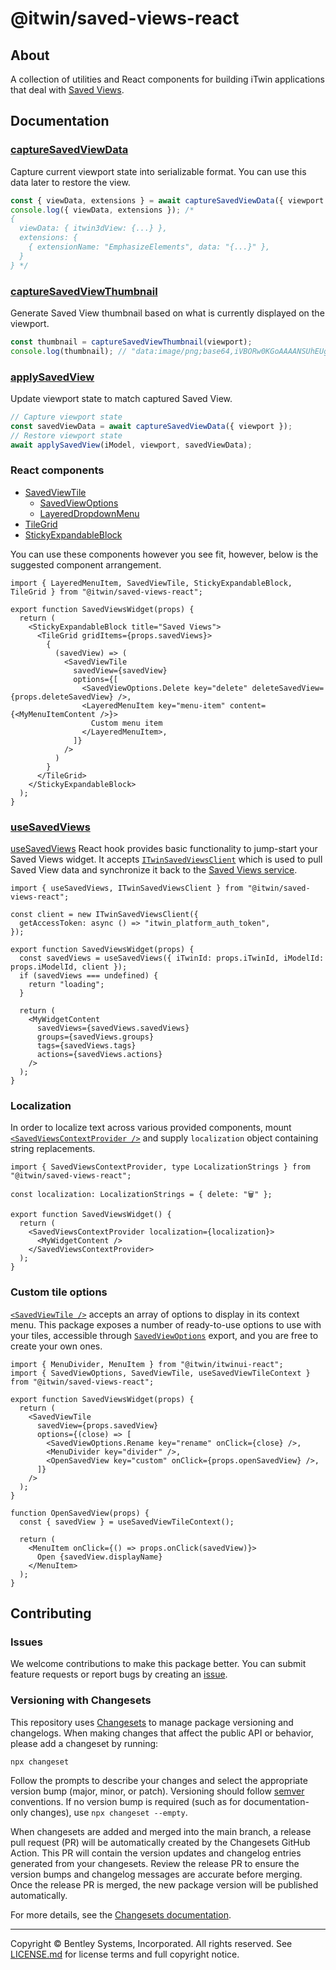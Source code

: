 # @itwin/saved-views-react

## About

A collection of utilities and React components for building iTwin applications that deal with [Saved Views](https://developer.bentley.com/apis/savedviews/overview/).

## Documentation

### [captureSavedViewData](./src/captureSavedViewData.ts)

Capture current viewport state into serializable format. You can use this data later to restore the view.

```ts
const { viewData, extensions } = await captureSavedViewData({ viewport });
console.log({ viewData, extensions }); /*
{
  viewData: { itwin3dView: {...} },
  extensions: {
    { extensionName: "EmphasizeElements", data: "{...}" },
  }
} */
```

### [captureSavedViewThumbnail](./src/captureSavedViewThumbnail.ts)

Generate Saved View thumbnail based on what is currently displayed on the viewport.

```ts
const thumbnail = captureSavedViewThumbnail(viewport);
console.log(thumbnail); // "data:image/png;base64,iVBORw0KGoAAAANSUhEUg..."
```

### [applySavedView](./src/applySavedView.ts)

Update viewport state to match captured Saved View.

```ts
// Capture viewport state
const savedViewData = await captureSavedViewData({ viewport });
// Restore viewport state
await applySavedView(iModel, viewport, savedViewData);
```

### React components

* [SavedViewTile](./src/SavedViewTile/SavedViewTile.tsx)
  * [SavedViewOptions](./src/SavedViewTile/SavedViewOptions.tsx)
  * [LayeredDropdownMenu](./src/LayeredDropdownMenu/LayeredDropdownMenu.tsx)
* [TileGrid](./src/TileGrid/TileGrid.tsx)
* [StickyExpandableBlock](./src/StickyExpandableBlock/StickyExpandableBlock.tsx)

You can use these components however you see fit, however, below is the suggested component arrangement.

```tsx
import { LayeredMenuItem, SavedViewTile, StickyExpandableBlock, TileGrid } from "@itwin/saved-views-react";

export function SavedViewsWidget(props) {
  return (
    <StickyExpandableBlock title="Saved Views">
      <TileGrid gridItems={props.savedViews}>
        {
          (savedView) => (
            <SavedViewTile
              savedView={savedView}
              options={[
                <SavedViewOptions.Delete key="delete" deleteSavedView={props.deleteSavedView} />,
                <LayeredMenuItem key="menu-item" content={<MyMenuItemContent />}>
                  Custom menu item
                </LayeredMenuItem>,
              ]}
            />
          )
        }
      </TileGrid>
    </StickyExpandableBlock>
  );
}
```

### [useSavedViews](./src/useSavedViews.tsx)

[useSavedViews](./src/useSavedViews.tsx) React hook provides basic functionality to jump-start your Saved Views widget. It accepts [`ITwinSavedViewsClient`](./src/SavedViewsClient/ITwinSavedViewsClient.ts) which is used to pull Saved View data and synchronize it back to the [Saved Views service](https://developer.bentley.com/apis/savedviews/overview/).

```tsx
import { useSavedViews, ITwinSavedViewsClient } from "@itwin/saved-views-react";

const client = new ITwinSavedViewsClient({
  getAccessToken: async () => "itwin_platform_auth_token",
});

export function SavedViewsWidget(props) {
  const savedViews = useSavedViews({ iTwinId: props.iTwinId, iModelId: props.iModelId, client });
  if (savedViews === undefined) {
    return "loading";
  }

  return (
    <MyWidgetContent
      savedViews={savedViews.savedViews}
      groups={savedViews.groups}
      tags={savedViews.tags}
      actions={savedViews.actions}
    />
  );
}
```

### Localization

In order to localize text across various provided components, mount [`<SavedViewsContextProvider />`](./src/SavedViewsContext.tsx) and supply `localization` object containing string replacements.

```tsx
import { SavedViewsContextProvider, type LocalizationStrings } from "@itwin/saved-views-react";

const localization: LocalizationStrings = { delete: "🗑️" };

export function SavedViewsWidget() {
  return (
    <SavedViewsContextProvider localization={localization}>
      <MyWidgetContent />
    </SavedViewsContextProvider>
  );
}

```

### Custom tile options

[`<SavedViewTile />`](./src/SavedViewTile/SavedViewTile.tsx) accepts an array of options to display in its context menu. This package exposes a number of ready-to-use options to use with your tiles, accessible through [`SavedViewOptions`](./src/SavedViewTile//SavedViewOptions.tsx) export, and you are free to create your own ones.

```tsx
import { MenuDivider, MenuItem } from "@itwin/itwinui-react";
import { SavedViewOptions, SavedViewTile, useSavedViewTileContext } from "@itwin/saved-views-react";

export function SavedViewsWidget(props) {
  return (
    <SavedViewTile
      savedView={props.savedView}
      options={(close) => [
        <SavedViewOptions.Rename key="rename" onClick={close} />,
        <MenuDivider key="divider" />,
        <OpenSavedView key="custom" onClick={props.openSavedView} />,
      ]}
    />
  );
}

function OpenSavedView(props) {
  const { savedView } = useSavedViewTileContext();

  return (
    <MenuItem onClick={() => props.onClick(savedView)}>
      Open {savedView.displayName}
    </MenuItem>
  );
}
```

## Contributing

### Issues

We welcome contributions to make this package better. You can submit feature requests or report bugs by creating an [issue](https://github.com/iTwin/saved-views/issues).

### Versioning with Changesets

This repository uses [Changesets](https://github.com/changesets/changesets) to manage package versioning and changelogs. When making changes that affect the public API or behavior, please add a changeset by running:

```shell
npx changeset
```

Follow the prompts to describe your changes and select the appropriate version bump (major, minor, or patch). Versioning should follow [semver](https://semver.org/) conventions. If no version bump is required (such as for documentation-only changes), use `npx changeset --empty`.

When changesets are added and merged into the main branch, a release pull request (PR) will be automatically created by the Changesets GitHub Action. This PR will contain the version updates and changelog entries generated from your changesets. Review the release PR to ensure the version bumps and changelog messages are accurate before merging. Once the release PR is merged, the new package version will be published automatically.

For more details, see the [Changesets documentation](https://github.com/changesets/changesets/blob/main/README.md).

---

Copyright © Bentley Systems, Incorporated. All rights reserved. See [LICENSE.md](./LICENSE.md) for license terms and full copyright notice.
